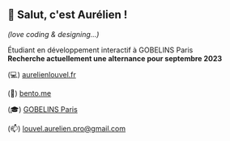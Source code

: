 ## 👋 Salut, c'est Aurélien !

*(love coding & designing…)*

Étudiant en développement interactif à GOBELINS Paris  
**Recherche actuellement une alternance pour septembre 2023**

(💻) [aurelienlouvel.fr](http://aurelienlouvel.fr)

(🍱) [bento.me](https://bento.me/aurelienlouvel)

(🎓) [GOBELINS Paris](https://github.com/gobelins)

(📫) [louvel.aurelien.pro@gmail.com](mailto:louvel.aurelien.pro@gmail.com)
